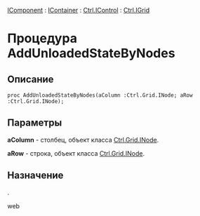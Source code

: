 ﻿---
Link: Com.Ctrl.IGrid.@AddUnloadedStateByNodes
---

[IComponent](topic:Com.Custom.ComClasses.IComponent.Default) :
[IContainer](topic:Com.Custom.ComClasses.IContainer.Default) :
[Ctrl.IControl](topic:Com.Custom.ComClasses.Ctrl.IControl.Default) :
[Ctrl.IGrid](Default)

# Процедура AddUnloadedStateByNodes

## Описание

    proc AddUnloadedStateByNodes(aColumn :Ctrl.Grid.INode; aRow :Ctrl.Grid.INode);

## Параметры

**aColumn** - столбец, объект класса [Ctrl.Grid.INode](topic:Com.Custom.ComClasses.Ctrl.Grid.INode.Default).

**aRow** - строка, объект класса [Ctrl.Grid.INode](topic:Com.Custom.ComClasses.Ctrl.Grid.INode.Default).

## Назначение

.

web
